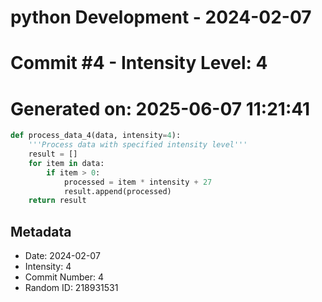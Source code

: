 ﻿# python Development - 2024-02-07
# Commit #4 - Intensity Level: 4
# Generated on: 2025-06-07 11:21:41
```python
def process_data_4(data, intensity=4):
    '''Process data with specified intensity level'''
    result = []
    for item in data:
        if item > 0:
            processed = item * intensity + 27
            result.append(processed)
    return result
```
## Metadata
- Date: 2024-02-07
- Intensity: 4
- Commit Number: 4
- Random ID: 218931531
